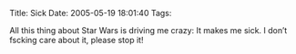 Title: Sick
Date: 2005-05-19 18:01:40
Tags: 

All this thing about Star Wars is driving me crazy: It makes me sick. I don&#8217;t fscking care about it, please stop it!<br/><br/><br/>

